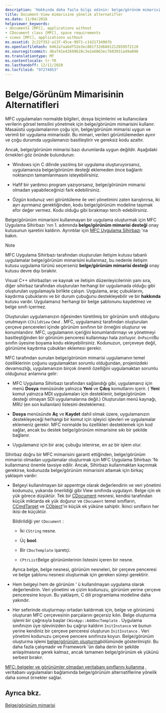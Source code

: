 ```yaml
---
description: 'Hakkında daha fazla bilgi edinin: belge/görünüm mimarisi alternatifleri'
title: Document-View mimarisine yönelik alternatifler
ms.date: 11/04/2016
helpviewer_keywords:
- documents [MFC], applications without
- CDocument class [MFC], space requirements
- views [MFC], applications without
ms.assetid: 2c22f352-a137-45ce-9971-c142173496fb
ms.openlocfilehash: 6462a7aabdf52e3ec881f32d68d12128595f2110
ms.sourcegitcommit: d6af41e42699628c3e2e6063ec7b03931a49a098
ms.translationtype: MT
ms.contentlocale: tr-TR
ms.lasthandoff: 12/11/2020
ms.locfileid: "97274053"
---
```

# <a name="alternatives-to-the-documentview-architecture"></a>Belge/Görünüm Mimarisinin Alternatifleri

MFC uygulamaları normalde bilgileri, dosya biçimlerini ve kullanıcılara verilerin görsel temsilini yönetmek için belge/görünüm mimarisini kullanır. Masaüstü uygulamalarının çoğu için, belge/görünüm mimarisi uygun ve verimli bir uygulama mimarisidir. Bu mimari, verileri görüntülemeden ayırır ve çoğu durumda uygulamanızı basitleştirir ve gereksiz kodu azaltır.

Ancak, belge/görünüm mimarisi bazı durumlarda uygun değildir. Aşağıdaki örnekleri göz önünde bulundurun:

- Windows için C dilinde yazılmış bir uygulama oluşturuyorsanız, uygulamanıza belge/görünüm desteği eklemeden önce bağlantı noktanızın tamamlanmasını isteyebilirsiniz.

- Hafif bir yardımcı program yazıyorsanız, belge/görünüm mimarisi olmadan yapabileceğinizi fark edebilirsiniz.

- Özgün kodunuz veri görüntüleme ile veri yönetimini zaten karıştırırsa, iki ayrı ayırmanız gerektiğinden, kodu belge/görünüm modeline taşımak efor değer vermez. Kodu olduğu gibi bırakmayı tercih edebilirsiniz.

Belge/görünüm mimarisini kullanmayan bir uygulama oluşturmak için MFC Uygulama Sihirbazı 'nın 1. adımında **belge/görünüm mimarisi desteği** onay kutusunun işaretini kaldırın. Ayrıntılar için [MFC Uygulama Sihirbazı](reference/mfc-application-wizard.md) 'na bakın.

> [!NOTE]
> MFC Uygulama Sihirbazı tarafından oluşturulan iletişim kutusu tabanlı uygulamalar belge/görünüm mimarisini kullanmaz, bu nedenle iletişim kutusu uygulama türünü seçerseniz **belge/görünüm mimarisi desteği** onay kutusu devre dışı bırakılır.

Visual C++ sihirbazları ve kaynak ve iletişim düzenleyicilerinin yanı sıra, diğer sihirbaz tarafından oluşturulan herhangi bir uygulamada olduğu gibi oluşturulan uygulamayla birlikte çalışın. Uygulama, araç çubuklarını, kaydırma çubuklarını ve bir durum çubuğunu destekleyebilir ve bir **hakkında** kutusu vardır. Uygulamanız herhangi bir belge şablonunu kaydetmez ve belge sınıfı içermez.

Oluşturulan uygulamanızın öğesinden türetilmiş bir görünüm sınıfı olduğunu unutmayın `CChildView` `CWnd` . MFC, uygulamanız tarafından oluşturulan çerçeve pencereleri içinde görünüm sınıfının bir örneğini oluşturur ve konumlandırır. MFC, uygulamanın içeriğini konumlandırmayı ve yönetmeyi basitleştiğinden bir görünüm penceresi kullanmayı hala zorluyor. `OnPaint`Bu sınıfın üyesine boyama kodu ekleyebilirsiniz. Kodunuzun, çerçeveye değil, görünüme kaydırma çubukları eklemesi gerekir.

MFC tarafından sunulan belge/görünüm mimarisi uygulamanın temel özelliklerinin çoğunu uygulamaktan sorumlu olduğundan, projenizdeki devamsızlığı, uygulamanızın birçok önemli özelliğini uygulamaktan sorumlu olduğunuz anlamına gelir:

- MFC Uygulama Sihirbazı tarafından sağlandığı gibi, uygulamanız için menü **Dosya** menüsünde yalnızca **Yeni** ve **Çıkış** komutlarını içerir. ( **Yeni** komut yalnızca MDI uygulamaları için desteklenir, belge/görünüm desteği olmayan SDI uygulamalarına değil.) Oluşturulan menü kaynağı, MRU (en son kullanılan) listesini desteklemez.

- **Dosya** menüsünde **Aç** ve **Kaydet** dahil olmak üzere, uygulamanızın destekleyeceği herhangi bir komut için işleyici işlevleri ve uygulamalar eklemeniz gerekir. MFC normalde bu özellikleri desteklemek için kod sağlar, ancak bu destek belge/görünüm mimarisine sıkı bir şekilde bağlanır.

- Uygulamanız için bir araç çubuğu istenirse, en az bir işlem olur.

Sihirbaz doğru bir MFC mimarisini garanti ettiğinden, belge/görünüm mimarisi olmadan uygulamalar oluşturmak için MFC Uygulama Sihirbazı 'Nı kullanmanız önemle tavsiye edilir. Ancak, Sihirbazı kullanmaktan kaçınmak gerekirse, kodunuzda belge/görünüm mimarisini atlamak için birkaç yaklaşım vardır:

- Belgeyi kullanılmayan bir appentrge olarak değerlendirin ve veri yönetimi kodunuzu, yukarıda önerildiği gibi View sınıfında uygulayın. Belge için ek yük görece düşüktür. Tek bir [CDocument](reference/cdocument-class.md) nesnesi, kendisi tarafından küçük miktarda ek yük doğurur ve `CDocument` temel sınıfların, [CCmdTarget](reference/ccmdtarget-class.md) ve [CObject](reference/cobject-class.md)'in küçük ek yüküne sahiptir. İkinci sınıfların her ikisi de küçüktür.

   Bildirildiği yer `CDocument` :

  - İki `CString` nesne.

  - Üç **bool**.

  - Bir `CDocTemplate` işaretçi.

  - `CPtrList`Belge görünümlerinin listesini içeren bir nesne.

  Ayrıca belge, belge nesnesi, görünüm nesneleri, bir çerçeve penceresi ve belge şablonu nesnesi oluşturmak için gereken süreyi gerektirir.

- Hem belgeyi hem de görünüm ' ü kullanılmayan uygulama olarak değerlendirin. Veri yönetimi ve çizim kodunuzu, görünüm yerine çerçeve penceresine koyun. Bu yaklaşım, C dili programlama modeline daha yakındır.

- Her seferinde oluşturmayı ortadan kaldırmak için, belge ve görünümü oluşturan MFC çerçevesinin parçalarını geçersiz kılın. Belge oluşturma işlemi bir çağrısıyla başlar `CWinApp::AddDocTemplate` . Uygulama sınıfınızın üye işlevinizden bu çağrıyı kaldırın `InitInstance` ve bunun yerine kendiniz bir çerçeve penceresi oluşturun `InitInstance` . Veri yönetimi kodunuzu çerçeve pencere sınıfınıza koyun. Belge/görünüm oluşturma işlemi [belge/görünüm oluşturma](document-view-creation.md)bölümünde gösterilmiştir. Bu daha fazla çalışmadır ve Framework 'ün daha derin bir şekilde anlaşılmasına gerek kalmaz, ancak tamamen belge/görünüm ek yükünü serbest bırakır.

[MFC: belgeler ve görünümler olmadan veritabanı sınıflarını kullanma](../data/mfc-using-database-classes-without-documents-and-views.md) , veritabanı uygulamaları bağlamında belge/görünüm alternatiflerine yönelik daha somut örnekler sağlar.

## <a name="see-also"></a>Ayrıca bkz.

[Belge/görünüm mimarisi](document-view-architecture.md)
